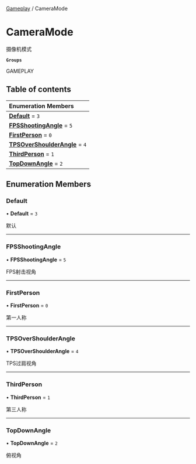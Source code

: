 [Gameplay](../groups/Gameplay.Gameplay.md) / CameraMode

# CameraMode <Badge type="tip" text="Enumeration" /> <Score text="CameraMode" />

摄像机模式

**`Groups`**

GAMEPLAY

## Table of contents

| Enumeration Members |
| :-----|
| **[Default](Gameplay.CameraMode.md#default)** = ``3`` <br> |
| **[FPSShootingAngle](Gameplay.CameraMode.md#fpsshootingangle)** = ``5`` <br> |
| **[FirstPerson](Gameplay.CameraMode.md#firstperson)** = ``0`` <br> |
| **[TPSOverShoulderAngle](Gameplay.CameraMode.md#tpsovershoulderangle)** = ``4`` <br> |
| **[ThirdPerson](Gameplay.CameraMode.md#thirdperson)** = ``1`` <br> |
| **[TopDownAngle](Gameplay.CameraMode.md#topdownangle)** = ``2`` <br> |

## Enumeration Members

### Default <Score text="Default" /> 

• **Default** = ``3``

默认

___

### FPSShootingAngle <Score text="FPSShootingAngle" /> 

• **FPSShootingAngle** = ``5``

FPS射击视角

___

### FirstPerson <Score text="FirstPerson" /> 

• **FirstPerson** = ``0``

第一人称

___

### TPSOverShoulderAngle <Score text="TPSOverShoulderAngle" /> 

• **TPSOverShoulderAngle** = ``4``

TPS过肩视角

___

### ThirdPerson <Score text="ThirdPerson" /> 

• **ThirdPerson** = ``1``

第三人称

___

### TopDownAngle <Score text="TopDownAngle" /> 

• **TopDownAngle** = ``2``

俯视角
